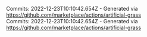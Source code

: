 Commits: 2022-12-23T10:10:42.654Z - Generated via https://github.com/marketplace/actions/artificial-grass
<br>
Commits: 2022-12-23T10:10:42.654Z - Generated via https://github.com/marketplace/actions/artificial-grass
<br>
